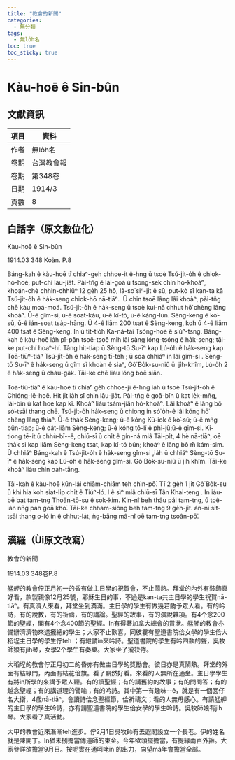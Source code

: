 ```yaml
---
title: "教會的新聞"
categories:
  - 無分類
tags:
  - 無lo̍h名
toc: true
toc_sticky: true
---
```


# Kàu-hoē ê Sin-bûn

## 文獻資訊

| 項目 | 資料 |
|---|---|
| 作者 | 無lo̍h名 |
| 卷期 | 台灣教會報 |
| 卷期 | 第348卷 |
| 日期 | 1914/3 |
| 頁數 | 8 |

## 白話字（原文數位化）

Kàu-hoē ê Sin-bûn

1914.03 348 Koàn. P.8

Báng-kah ê kàu-hoē tī chiaⁿ-geh chhoe-it ê-hng ū tsoè Tsú-ji̍t-o̍h ê chiok-hō-hoē, put-chí lāu-jia̍t. Pài-tn̂g ê lāi-goā ū tsong-sek chin hó-khoàⁿ, khoán-chè chhin-chhiūⁿ 12 ge̍h 25 hō, Iâ-so͘ siⁿ-ji̍t ê sū, put-kò sī kan-ta kā Tsú-ji̍t-o̍h ê ha̍k-seng chiok-hō nā-tiāⁿ.  Ū chin tsoē lâng lâi khoàⁿ, pài-tn̂g chē kàu moá-moá. Tsú-ji̍t-o̍h ê ha̍k-seng ū tsoè kuí-nā chhut hō͘ chèng lâng khoàⁿ. Ū-ê gîm-si, ū-ê soat-kàu, ū-ê kî-tó, ū-ê káng-lūn. Sèng-keng ê kò͘-sū, ū-ê ián-soat tsa̍p-hāng. Ū 4-ê liām 200 tsat ê Sèng-keng, koh ū 4-ê liām 400 tsat ê Sèng-keng. In ū tit-tio̍h Ka-ná-tāi Tsóng-hoē ê siúⁿ-tsng. Báng-kah ê kàu-hoē ia̍h pī-pān tsoē-tsoē mi̍h lâi sàng lóng-tsóng ê ha̍k-seng; tāi-ke put-chí hoaⁿ-hí. Tâng hit-tia̍p ū Sèng-tō Su-īⁿ kap Lú-o̍h ê ha̍k-seng kap Toā-tiūⁿ-tiâⁿ Tsú-ji̍t-o̍h ê ha̍k-seng tī-teh ; ū soà chhiáⁿ in lâi gîm-si . Sèng-tō Su-īⁿ ê ha̍k-seng ū gîm sì khoàn ê siaⁿ, Gô͘ Bo̍k-su-niû ū  ji̍h-khîm, Lú-o̍h 2 ê ha̍k-seng ū chàu-ga̍k. Tāi-ke chē liáu lóng boē siān.

Toā-tiū-tiāⁿ ê kàu-hoē tī chiaⁿ ge̍h chhoe-jī ê-hng ia̍h ū tsoè Tsú-ji̍t-o̍h ê Chióng-lē-hoē. Hit ji̍t ia̍h sī chin lāu-jia̍t. Pài-tn̂g ê goā-bīn ū kat le̍k-mn̂g, lāi-bīn ū kat hoe kap kî. Khoàⁿ liáu tsám-jiân hó-khoàⁿ. Lâi khoàⁿ ê lâng bô só͘-tsāi thang chē. Tsú-ji̍t-o̍h ha̍k-seng ū chiong in só͘ o̍h-ê lâi kóng hō͘ chèng lâng thiaⁿ. Ū-ê tha̍k Sèng-keng; ū-ê kóng Kū-iok ê kò͘-sū; ū-ê mn̄g būn-tiap; ū-ê oa̍t-liām Sèng-keng; ū-ê kóng tō-lí ê phì-jū;ū-ê gîm-si. Kî-tiong tē-it ū chhù-bī--ê, chiū-sī ū chi̍t ê gín-ná miâ Tāi-pi̍t, 4 hè nā-tiāⁿ, oē tha̍k si kap liām Sèng-keng tsat, kap kî-tó bûn; khoàⁿ ê lâng bô m̄ kám-sim. Ū chhiáⁿ Báng-kah ê Tsú-ji̍t-o̍h ê ha̍k-seng gîm-si ,ia̍h ū chhiáⁿ Sèng-tō Su-īⁿ ê ha̍k-seng kap Lú-o̍h ê ha̍k-seng gîm-si. Gô͘ Bo̍k-su-niû ū ji̍h khîm. Tāi-ke khoàⁿ liáu chin oa̍h-tāng.

Tāi-kah ê kàu-hoē kūn-lâi chiām-chiām teh chìn-pō͘. Tī 2 ge̍h 1 ji̍t Gô͘ Bo̍k-su ū khì hia koh siat-li̍p chi̍t ê Tiúⁿ-ló. I ê sìⁿ miâ chiū-sī Tân Khai-teng . In iáu-bē bat tam-tng Thoân-tō-su ê sok-kim. Kin-nî beh thâu pái tam-tng, ū toê-iân nn̄g pah goā kho͘. Tāi-ke chham-siông beh tam-tng 9 ge̍h-ji̍t. án-ni si̍t-tsāi thang o-ló in ê chhut-la̍t, ǹg-bāng mâ-nî oē tam-tng tsoân-pō͘.

## 漢羅（Ùi原文改寫）

教會的新聞

1914.03 348卷P.8

艋舺的教會佇正月初一的昏有做主日學的祝賀會，不止鬧熱。拜堂的內外有裝飾真好看，款製親像12月25號，耶穌生日的事，不過是kan-ta共主日學的學生祝賀nā-tiāⁿ。有真濟人來看，拜堂坐到滿滿。主日學的學生有做幾若齣予眾人看。有的吟詩，有的說教，有的祈禱，有的講論。聖經的故事，有的演說雜項。有4个念200節的聖經，閣有4个念400節的聖經。In有得著加拿大總會的賞狀。艋舺的教會亦備辦濟濟物來送攏總的學生；大家不止歡喜。同彼霎有聖道書院佮女學的學生佮大稻埕主日學的學生佇teh ；有紲請in來吟詩。聖道書院的學生有吟四款的聲，吳牧師娘有ji̍h琴，女學2个學生有奏樂。大家坐了攏袂倦。

大稻埕的教會佇正月初二的昏亦有做主日學的獎勵會。彼日亦是真鬧熱。拜堂的外面有結綠門，內面有結花佮旗。看了嶄然好看。來看的人無所在通坐。主日學學生有將in所學的來講予眾人聽。有的讀聖經；有的講舊約的故事；有的問問答；有的越念聖經；有的講道理的譬喻；有的吟詩。其中第一有趣味--ê，就是有一個囡仔名大衛，4歲nā-tiāⁿ，會讀詩佮念聖經節，佮祈禱文；看的人無毋感心。有請艋舺的主日學的學生吟詩，亦有請聖道書院的學生佮女學的學生吟詩。吳牧師娘有ji̍h琴。大家看了真活動。

大甲的教會近來漸漸teh進步。佇2月1日吳牧師有去遐閣設立一个長老。伊的姓名就是陳開丁。In猶未捌擔當傳道師的束金。今年欲頭擺擔當，有提緣兩百外箍。大家參詳欲擔當9月日。按呢實在通呵咾in 的出力，向望mâ年會擔當全部。
